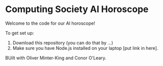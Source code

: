 # Computing Society AI Horoscope
Welcome to the code for our AI horoscope!

To get set up:
1. Download this repository (you can do that by ...)
2. Make sure you have Node.js installed on your laptop [put link in here].

BUilt with Oliver Minter-King and Conor O'Leary.
